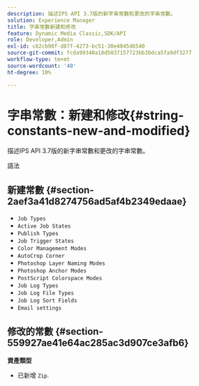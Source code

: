 ```yaml
---
description: 描述IPS API 3.7版的新字串常數和更改的字串常數。
solution: Experience Manager
title: 字串常數新建和修改
feature: Dynamic Media Classic,SDK/API
role: Developer,Admin
exl-id: c62cb98f-d87f-4273-bc51-30e4845d6540
source-git-commit: fcda99340a18d5037157723bb3bdca5fa9df3277
workflow-type: tm+mt
source-wordcount: '40'
ht-degree: 10%

---
```


# 字串常數：新建和修改{#string-constants-new-and-modified}

描述IPS API 3.7版的新字串常數和更改的字串常數。

語法

## 新建常數 {#section-2aef3a41d8274756ad5af4b2349edaae}

* `Job Types`
* `Active Job States`
* `Publish Types`
* `Job Trigger States`
* `Color Management Modes`
* `AutoCrop Corner`
* `Photoshop Layer Naming Modes`
* `Photoshop Anchor Modes`
* `PostScript Colorspace Modes`
* `Job Log Types`
* `Job Log File Types`
* `Job Log Sort Fields`
* `Email settings`

## 修改的常數 {#section-559927ae41e64ac285ac3d907ce3afb6}

**資產類型**

* 已新增 `Zip`.
